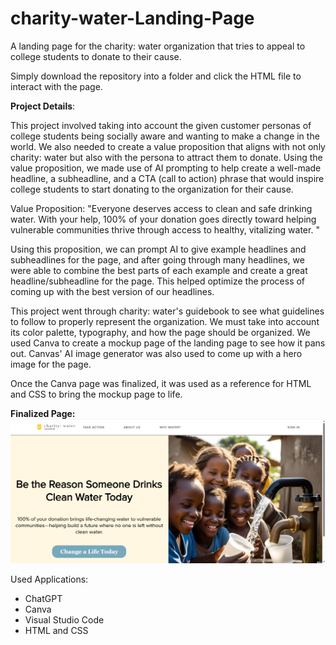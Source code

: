 # charity-water-Landing-Page

A landing page for the charity: water organization that tries to appeal to college students to donate to their cause. 

Simply download the repository into a folder and click the HTML file to interact with the page. 

**Project Details**:

This project involved taking into account the given customer personas of college students being socially aware and wanting to make a change in the world. We also needed to create a value proposition that aligns with not only charity: water but also with the persona to attract them to donate. Using the value proposition, we made use of AI prompting to help create a well-made headline, a subheadline, and a CTA (call to action) phrase that would inspire college students to start donating to the organization for their cause. 

Value Proposition: "Everyone deserves access to clean and safe drinking water. With your help, 100% of your donation goes directly toward helping vulnerable communities thrive through access to healthy, vitalizing water. "

Using this proposition, we can prompt AI to give example headlines and subheadlines for the page, and after going through many headlines, we were able to combine the best parts of each example and create a great headline/subheadline for the page. This helped optimize the process of coming up with the best version of our headlines. 

This project went through charity: water's guidebook to see what guidelines to follow to properly represent the organization. We must take into account its color palette, typography, and how the page should be organized. We used Canva to create a mockup page of the landing page to see how it pans out. Canvas' AI image generator was also used to come up with a hero image for the page. 

Once the Canva page was finalized, it was used as a reference for HTML and CSS to bring the mockup page to life.

**Finalized Page:**
![Landing Page](Landing-Page-Screenshot.png)

Used Applications: 
- ChatGPT
- Canva
- Visual Studio Code
- HTML and CSS 
